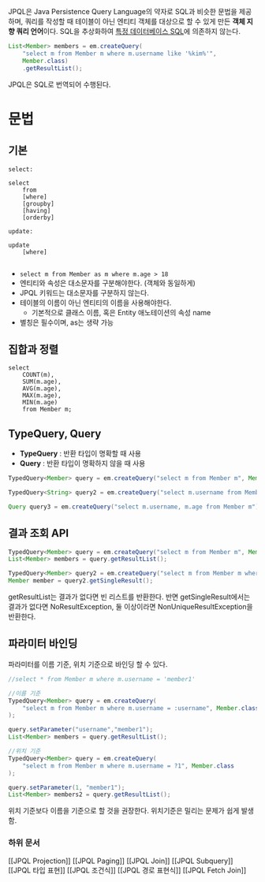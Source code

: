 JPQL은 Java Persistence Query Language의 약자로 SQL과 비슷한 문법을 제공하며, 쿼리를 작성할 때 테이블이 아닌 엔티티 객체를 대상으로 할 수 있게 만든 **객체 지향 쿼리 언어**이다. SQL을 추상화하여 [특정 데이터베이스 SQL](Database%20Dialect)에 의존하지 않는다.
 
```java
List<Member> members = em.createQuery(
	"select m from Member m where m.username like '%kim%'", 
	Member.class)
	.getResultList();
```
JPQL은 SQL로 번역되어 수행된다. 

# 문법
## 기본

```
select:

select
	from
	[where]
	[groupby]
	[having]
	[orderby]

update:

update
	[where]


```

* `select m from Member as m where m.age > 18`
* 엔티티와 속성은 대소문자를 구분해야한다. (객체와 동일하게)
* JPQL 키워드는 대소문자를 구분하지 않는다.
* 테이블의 이름이 아닌 엔티티의 이름을 사용해야한다.
	* 기본적으로 클래스 이름, 혹은 Entity 애노테이션의 속성 name
* 별칭은 필수이며, as는 생략 가능

## 집합과 정렬
```
select
	COUNT(m),
	SUM(m.age),
	AVG(m.age),
	MAX(m.age),
	MIN(m.age)
	from Member m;
```

## TypeQuery, Query
* **TypeQuery** : 반환 타입이 명확할 때 사용
* **Query** : 반환 타입이 명확하지 않을 때 사용
```java
TypedQuery<Member> query = em.createQuery("select m from Member m", Member.class);

TypedQuery<String> query2 = em.createQuery("select m.username from Member m", String.class)

Query query3 = em.createQuery("select m.username, m.age from Member m");
```

## 결과 조회 API
```java
TypedQuery<Member> query = em.createQuery("select m from Member m", Member.class);
List<Member> members = query.getResultList();

TypedQuery<Member> query2 = em.createQuery("select m from Member m where m.id = 1");
Member member = query2.getSingleResult();
```

getResultList는 결과가 없다면 빈 리스트를 반환한다. 반면 getSingleResult에서는 결과가 없다면 NoResultException, 둘 이상이라면 NonUniqueResultException을 반환한다.

## 파라미터 바인딩
파라미터를 이름 기준, 위치 기준으로 바인딩 할 수 있다.
```java
//select * from Member m where m.username = 'member1' 

//이름 기준
TypedQuery<Member> query = em.createQuery(
	"select m from Member m where m.username = :username", Member.class
);

query.setParameter("username","member1");
List<Member> members = query.getResultList();

//위치 기준
TypedQuery<Member> query = em.createQuery(
	"select m from Member m where m.username = ?1", Member.class
);

query.setParameter(1, "member1");
List<Member> members2 = query.getResultList();
```
위치 기준보다 이름을 기준으로 할 것을 권장한다. 위치기준은 밀리는 문제가 쉽게 발생함.

### 하위 문서
[[JPQL Projection]]
[[JPQL Paging]]
[[JPQL Join]]
[[JPQL Subquery]]
[[JPQL 타입 표현]]
[[JPQL 조건식]]
[[JPQL 경로 표현식]]
[[JPQL Fetch Join]]
